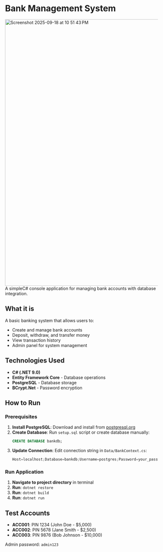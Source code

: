 # Bank Management System

<img width="984" height="880" alt="Screenshot 2025-09-18 at 10 51 43 PM" src="https://github.com/user-attachments/assets/79f3bee6-cd3e-43fb-b653-97fff95e72f7" />
A simpleC# console application for managing bank accounts with database integration.

## What it is
A basic banking system that allows users to:
- Create and manage bank accounts
- Deposit, withdraw, and transfer money
- View transaction history
- Admin panel for system management

## Technologies Used
- **C# (.NET 9.0)**
- **Entity Framework Core** - Database operations
- **PostgreSQL** - Database storage
- **BCrypt.Net** - Password encryption

## How to Run
### Prerequisites
1. **Install PostgreSQL**: Download and install from [postgresql.org](https://www.postgresql.org/download/)
2. **Create Database**: Run `setup.sql` script or create database manually:
   ```sql
   CREATE DATABASE bankdb;
   ```
3. **Update Connection**: Edit connection string in `Data/BankContext.cs`:
   ```csharp
   Host=localhost;Database=bankdb;Username=postgres;Password=your_password
   ```

### Run Application
1. **Navigate to project directory** in terminal
2. **Run**: `dotnet restore`
3. **Run**: `dotnet build`
4. **Run**: `dotnet run`

## Test Accounts
- **ACC001**: PIN 1234 (John Doe - $5,000)
- **ACC002**: PIN 5678 (Jane Smith - $2,500)
- **ACC003**: PIN 9876 (Bob Johnson - $10,000)

Admin password: `admin123`
